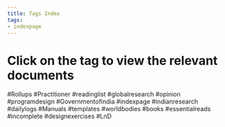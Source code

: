 ```yaml
---
title: Tags Index
tags:
- indexpage
---
```



# Click on the tag to view the relevant documents

#Rollups 
#Practitioner 
#readinglist 
#globalresearch 
#opinion 
#programdesign 
#Governmentofindia 
#indexpage 
#indianresearch 
#dailylogs 
#Manuals 
#templates 
#worldbodies 
#books 
#essentialreads 
#incomplete 
#designexercises 
#LnD 